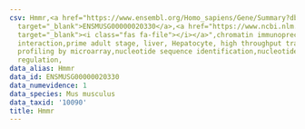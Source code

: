 ```yaml
---
csv: Hmmr,<a href="https://www.ensembl.org/Homo_sapiens/Gene/Summary?db=core;g=ENSMUSG00000020330"
  target="_blank">ENSMUSG00000020330</a>,<a href="https://www.ncbi.nlm.nih.gov/pubmed/23834426"
  target="_blank"><i class="fas fa-file"></i></a>",chromatin immunoprecipitation assay,direct
  interaction,prime adult stage, liver, Hepatocyte, high throughput transcription
  profiling by microarray,nucleotide sequence identification,nucleotide sequence identification,transcriptional
  regulation,
data_alias: Hmmr
data_id: ENSMUSG00000020330
data_numevidence: 1
data_species: Mus musculus
data_taxid: '10090'
title: Hmmr
---
```

